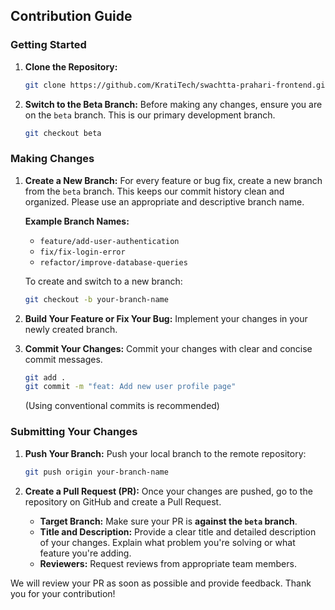 ## Contribution Guide

### Getting Started

1.  **Clone the Repository:**

    ```bash
    git clone https://github.com/KratiTech/swachtta-prahari-frontend.git
    ```

2.  **Switch to the Beta Branch:**
    Before making any changes, ensure you are on the `beta` branch. This is our primary development branch.
    ```bash
    git checkout beta
    ```

### Making Changes

1.  **Create a New Branch:**
    For every feature or bug fix, create a new branch from the `beta` branch. This keeps our commit history clean and organized. Please use an appropriate and descriptive branch name.

    **Example Branch Names:**

    - `feature/add-user-authentication`
    - `fix/fix-login-error`
    - `refactor/improve-database-queries`

    To create and switch to a new branch:

    ```bash
    git checkout -b your-branch-name
    ```

2.  **Build Your Feature or Fix Your Bug:**
    Implement your changes in your newly created branch.

3.  **Commit Your Changes:**
    Commit your changes with clear and concise commit messages.

    ```bash
    git add .
    git commit -m "feat: Add new user profile page"
    ```

    (Using conventional commits is recommended)

### Submitting Your Changes

1.  **Push Your Branch:**
    Push your local branch to the remote repository:

    ```bash
    git push origin your-branch-name
    ```

2.  **Create a Pull Request (PR):**
    Once your changes are pushed, go to the repository on GitHub and create a Pull Request.

    - **Target Branch:** Make sure your PR is **against the `beta` branch**.
    - **Title and Description:** Provide a clear title and detailed description of your changes. Explain what problem you're solving or what feature you're adding.
    - **Reviewers:** Request reviews from appropriate team members.

We will review your PR as soon as possible and provide feedback. Thank you for your contribution!
